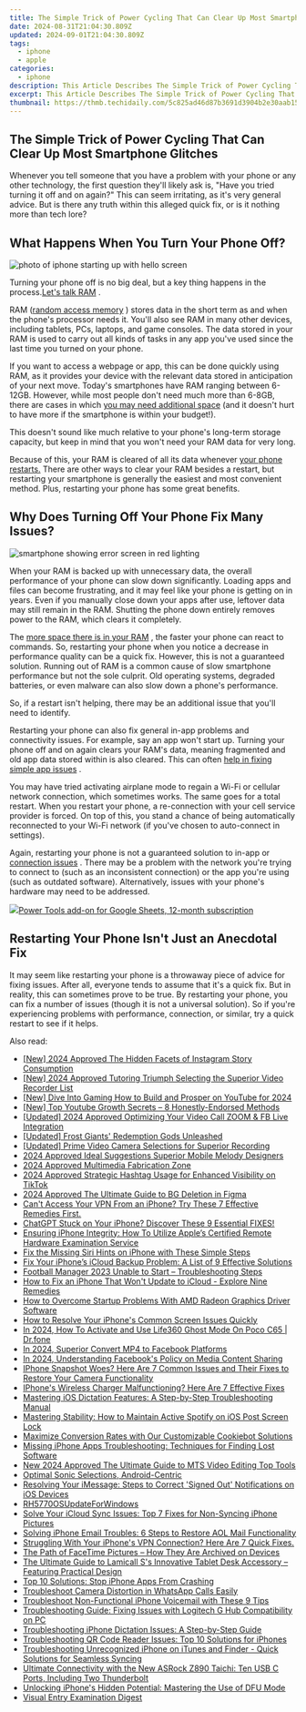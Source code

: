 ```yaml
---
title: The Simple Trick of Power Cycling That Can Clear Up Most Smartphone Glitches
date: 2024-08-31T21:04:30.809Z
updated: 2024-09-01T21:04:30.809Z
tags:
  - iphone
  - apple
categories:
  - iphone
description: This Article Describes The Simple Trick of Power Cycling That Can Clear Up Most Smartphone Glitches
excerpt: This Article Describes The Simple Trick of Power Cycling That Can Clear Up Most Smartphone Glitches
thumbnail: https://thmb.techidaily.com/5c825ad46d87b3691d3904b2e30aab153935e0b73ee1b460d4fca7fb954d5641.jpg
---
```


## The Simple Trick of Power Cycling That Can Clear Up Most Smartphone Glitches

 Whenever you tell someone that you have a problem with your phone or any other technology, the first question they'll likely ask is, "Have you tried turning it off and on again?" This can seem irritating, as it's very general advice. But is there any truth within this alleged quick fix, or is it nothing more than tech lore?

## What Happens When You Turn Your Phone Off?

![photo of iphone starting up with hello screen](https://static1.makeuseofimages.com/wordpress/wp-content/uploads/2022/11/iphone-start-hello.jpg)

 Turning your phone off is no big deal, but a key thing happens in the process.[Let's talk RAM](https://www.makeuseof.com/tag/quick-dirty-guide-ram-need-know/) .

 RAM ([random access memory](https://www.makeuseof.com/tag/8-terms-need-know-buying-computer-ram/) ) stores data in the short term as and when the phone's processor needs it. You'll also see RAM in many other devices, including tablets, PCs, laptops, and game consoles. The data stored in your RAM is used to carry out all kinds of tasks in any app you've used since the last time you turned on your phone.

 If you want to access a webpage or app, this can be done quickly using RAM, as it provides your device with the relevant data stored in anticipation of your next move. Today's smartphones have RAM ranging between 6-12GB. However, while most people don't need much more than 6-8GB, there are cases in which [you may need additional space](https://www.makeuseof.com/how-much-ram-smartphone-need/) (and it doesn't hurt to have more if the smartphone is within your budget!).

 This doesn't sound like much relative to your phone's long-term storage capacity, but keep in mind that you won't need your RAM data for very long.

 Because of this, your RAM is cleared of all its data whenever [your phone restarts.](https://www.makeuseof.com/android-restarting-fixes/) There are other ways to clear your RAM besides a restart, but restarting your smartphone is generally the easiest and most convenient method. Plus, restarting your phone has some great benefits.

## Why Does Turning Off Your Phone Fix Many Issues?

![smartphone showing error screen in red lighting](https://static1.makeuseofimages.com/wordpress/wp-content/uploads/2022/11/red-error-smartphone.jpg)

 When your RAM is backed up with unnecessary data, the overall performance of your phone can slow down significantly. Loading apps and files can become frustrating, and it may feel like your phone is getting on in years. Even if you manually close down your apps after use, leftover data may still remain in the RAM. Shutting the phone down entirely removes power to the RAM, which clears it completely.

 The [more space there is in your RAM](https://www.makeuseof.com/tag/5-ways-clear-memory-increase-ram-windows-computer/) , the faster your phone can react to commands. So, restarting your phone when you notice a decrease in performance quality can be a quick fix. However, this is not a guaranteed solution. Running out of RAM is a common cause of slow smartphone performance but not the sole culprit. Old operating systems, degraded batteries, or even malware can also slow down a phone's performance.

 So, if a restart isn't helping, there may be an additional issue that you'll need to identify.

 Restarting your phone can also fix general in-app problems and connectivity issues. For example, say an app won't start up. Turning your phone off and on again clears your RAM's data, meaning fragmented and old app data stored within is also cleared. This can often [help in fixing simple app issues](https://www.makeuseof.com/fix-android-apps-crashing/) .

 You may have tried activating airplane mode to regain a Wi-Fi or cellular network connection, which sometimes works. The same goes for a total restart. When you restart your phone, a re-connection with your cell service provider is forced. On top of this, you stand a chance of being automatically reconnected to your Wi-Fi network (if you've chosen to auto-connect in settings).

 Again, restarting your phone is not a guaranteed solution to in-app or [connection issues](https://www.makeuseof.com/tag/reasons-slow-internet-speed-smartphone/) . There may be a problem with the network you're trying to connect to (such as an inconsistent connection) or the app you're using (such as outdated software). Alternatively, issues with your phone's hardware may need to be addressed.

<!-- affiliate ads begin -->
<a href="https://secure.2checkout.com/order/checkout.php?PRODS=4721564&QTY=1&AFFILIATE=108875&CART=1"><img src="https://secure.avangate.com/images/merchant/c14a8df1e1b4d5297e9cb30cb34d5a00/products/copy_power-tools-48.png" border="0">Power Tools add-on for Google Sheets, 12-month subscription</a>
<!-- affiliate ads end -->
## Restarting Your Phone Isn't Just an Anecdotal Fix

 It may seem like restarting your phone is a throwaway piece of advice for fixing issues. After all, everyone tends to assume that it's a quick fix. But in reality, this can sometimes prove to be true. By restarting your phone, you can fix a number of issues (though it is not a universal solution). So if you're experiencing problems with performance, connection, or similar, try a quick restart to see if it helps.

<ins class="adsbygoogle"
     style="display:block"
     data-ad-format="autorelaxed"
     data-ad-client="ca-pub-7571918770474297"
     data-ad-slot="1223367746"></ins>



<ins class="adsbygoogle"
     style="display:block"
     data-ad-client="ca-pub-7571918770474297"
     data-ad-slot="8358498916"
     data-ad-format="auto"
     data-full-width-responsive="true"></ins>

<span class="atpl-alsoreadstyle">Also read:</span>
<div><ul>
<li><a href="https://instagram-videos.techidaily.com/new-2024-approved-the-hidden-facets-of-instagram-story-consumption/"><u>[New] 2024 Approved  The Hidden Facets of Instagram Story Consumption</u></a></li>
<li><a href="https://digital-screen-recording.techidaily.com/new-2024-approved-tutoring-triumph-selecting-the-superior-video-recorder-list/"><u>[New] 2024 Approved  Tutoring Triumph  Selecting the Superior Video Recorder List</u></a></li>
<li><a href="https://facebook-record-videos.techidaily.com/new-dive-into-gaming-how-to-build-and-prosper-on-youtube-for-2024/"><u>[New] Dive Into Gaming  How to Build and Prosper on YouTube for 2024</u></a></li>
<li><a href="https://facebook-video-footage.techidaily.com/new-top-youtube-growth-secrets-8-honestly-endorsed-methods/"><u>[New] Top Youtube Growth Secrets – 8 Honestly-Endorsed Methods</u></a></li>
<li><a href="https://fox-info.techidaily.com/updated-2024-approved-optimizing-your-video-call-zoom-and-fb-live-integration/"><u>[Updated] 2024 Approved  Optimizing Your Video Call  ZOOM & FB Live Integration</u></a></li>
<li><a href="https://video-capture.techidaily.com/updated-frost-giants-redemption-gods-unleashed/"><u>[Updated] Frost Giants' Redemption  Gods Unleashed</u></a></li>
<li><a href="https://extra-support.techidaily.com/updated-prime-video-camera-selections-for-superior-recording/"><u>[Updated] Prime Video Camera Selections for Superior Recording</u></a></li>
<li><a href="https://some-techniques.techidaily.com/2024-approved-ideal-suggestions-superior-mobile-melody-designers/"><u>2024 Approved  Ideal Suggestions  Superior Mobile Melody Designers</u></a></li>
<li><a href="https://youtube-webster.techidaily.com/approved-multimedia-fabrication-zone/"><u>2024 Approved  Multimedia Fabrication Zone</u></a></li>
<li><a href="https://tiktok-video-recordings.techidaily.com/2024-approved-strategic-hashtag-usage-for-enhanced-visibility-on-tiktok/"><u>2024 Approved  Strategic Hashtag Usage for Enhanced Visibility on TikTok</u></a></li>
<li><a href="https://some-guidance.techidaily.com/2024-approved-the-ultimate-guide-to-bg-deletion-in-figma/"><u>2024 Approved  The Ultimate Guide to BG Deletion in Figma</u></a></li>
<li><a href="https://fox-that.techidaily.com/cant-access-your-vpn-from-an-iphone-try-these-7-effective-remedies-first/"><u>Can't Access Your VPN From an iPhone? Try These 7 Effective Remedies First.</u></a></li>
<li><a href="https://fox-that.techidaily.com/1721479564141-chatgpt-stuck-on-your-iphone-discover-these-9-essential-fixes/"><u>ChatGPT Stuck on Your iPhone? Discover These 9 Essential FIXES!</u></a></li>
<li><a href="https://fox-that.techidaily.com/ensuring-iphone-integrity-how-to-utilize-apples-certified-remote-hardware-examination-service/"><u>Ensuring iPhone Integrity: How To Utilize Apple’s Certified Remote Hardware Examination Service</u></a></li>
<li><a href="https://fox-that.techidaily.com/fix-the-missing-siri-hints-on-iphone-with-these-simple-steps/"><u>Fix the Missing Siri Hints on iPhone with These Simple Steps</u></a></li>
<li><a href="https://fox-that.techidaily.com/fix-your-iphones-icloud-backup-problem-a-list-of-9-effective-solutions/"><u>Fix Your iPhone’s iCloud Backup Problem: A List of 9 Effective Solutions</u></a></li>
<li><a href="https://win-solutions.techidaily.com/football-manager-2023-unable-to-start-troubleshooting-steps/"><u>Football Manager 2023 Unable to Start – Troubleshooting Steps</u></a></li>
<li><a href="https://fox-that.techidaily.com/how-to-fix-an-iphone-that-wont-update-to-icloud-explore-nine-remedies/"><u>How to Fix an iPhone That Won't Update to iCloud - Explore Nine Remedies</u></a></li>
<li><a href="https://win-able.techidaily.com/how-to-overcome-startup-problems-with-amd-radeon-graphics-driver-software/"><u>How to Overcome Startup Problems With AMD Radeon Graphics Driver Software</u></a></li>
<li><a href="https://fox-that.techidaily.com/how-to-resolve-your-iphones-common-screen-issues-quickly/"><u>How to Resolve Your iPhone's Common Screen Issues Quickly</u></a></li>
<li><a href="https://location-social.techidaily.com/in-2024-how-to-activate-and-use-life360-ghost-mode-on-poco-c65-drfone-by-drfone-virtual-android/"><u>In 2024, How To Activate and Use Life360 Ghost Mode On Poco C65 | Dr.fone</u></a></li>
<li><a href="https://facebook-clips.techidaily.com/in-2024-superior-convert-mp4-to-facebook-platforms/"><u>In 2024, Superior Convert  MP4 to Facebook Platforms</u></a></li>
<li><a href="https://facebook-video-recording.techidaily.com/in-2024-understanding-facebooks-policy-on-media-content-sharing/"><u>In 2024, Understanding Facebook's Policy on Media Content Sharing</u></a></li>
<li><a href="https://fox-that.techidaily.com/iphone-snapshot-woes-here-are-7-common-issues-and-their-fixes-to-restore-your-camera-functionality/"><u>IPhone Snapshot Woes? Here Are 7 Common Issues and Their Fixes to Restore Your Camera Functionality</u></a></li>
<li><a href="https://fox-that.techidaily.com/iphones-wireless-charger-malfunctioning-here-are-7-effective-fixes/"><u>IPhone's Wireless Charger Malfunctioning? Here Are 7 Effective Fixes</u></a></li>
<li><a href="https://fox-that.techidaily.com/mastering-ios-dictation-features-a-step-by-step-troubleshooting-manual/"><u>Mastering iOS Dictation Features: A Step-by-Step Troubleshooting Manual</u></a></li>
<li><a href="https://fox-that.techidaily.com/mastering-stability-how-to-maintain-active-spotify-on-ios-post-screen-lock/"><u>Mastering Stability: How to Maintain Active Spotify on iOS Post Screen Lock</u></a></li>
<li><a href="https://tech-savvy.techidaily.com/maximize-conversion-rates-with-our-customizable-cookiebot-solutions/"><u>Maximize Conversion Rates with Our Customizable Cookiebot Solutions</u></a></li>
<li><a href="https://fox-that.techidaily.com/missing-iphone-apps-troubleshooting-techniques-for-finding-lost-software/"><u>Missing iPhone Apps Troubleshooting: Techniques for Finding Lost Software</u></a></li>
<li><a href="https://ai-video-tools.techidaily.com/new-2024-approved-the-ultimate-guide-to-mts-video-editing-top-tools/"><u>New 2024 Approved The Ultimate Guide to MTS Video Editing Top Tools</u></a></li>
<li><a href="https://vp-tips.techidaily.com/optimal-sonic-selections-android-centric/"><u>Optimal Sonic Selections, Android-Centric</u></a></li>
<li><a href="https://fox-that.techidaily.com/resolving-your-imessage-steps-to-correct-signed-out-notifications-on-ios-devices/"><u>Resolving Your iMessage: Steps to Correct 'Signed Out' Notifications on iOS Devices</u></a></li>
<li><a href="https://driver-install.techidaily.com/rh5770osupdateforwindows/"><u>RH5770OSUpdateForWindows</u></a></li>
<li><a href="https://fox-that.techidaily.com/solve-your-icloud-sync-issues-top-7-fixes-for-non-syncing-iphone-pictures/"><u>Solve Your iCloud Sync Issues: Top 7 Fixes for Non-Syncing iPhone Pictures</u></a></li>
<li><a href="https://fox-that.techidaily.com/solving-iphone-email-troubles-6-steps-to-restore-aol-mail-functionality/"><u>Solving iPhone Email Troubles: 6 Steps to Restore AOL Mail Functionality</u></a></li>
<li><a href="https://fox-that.techidaily.com/struggling-with-your-iphones-vpn-connection-here-are-7-quick-fixes/"><u>Struggling With Your iPhone's VPN Connection? Here Are 7 Quick Fixes.</u></a></li>
<li><a href="https://fox-that.techidaily.com/the-path-of-facetime-pictures-how-they-are-archived-on-devices/"><u>The Path of FaceTime Pictures – How They Are Archived on Devices</u></a></li>
<li><a href="https://fox-that.techidaily.com/the-ultimate-guide-to-lamicall-ss-innovative-tablet-desk-accessory-featuring-practical-design/"><u>The Ultimate Guide to Lamicall S's Innovative Tablet Desk Accessory – Featuring Practical Design</u></a></li>
<li><a href="https://fox-that.techidaily.com/top-10-solutions-stop-iphone-apps-from-crashing/"><u>Top 10 Solutions: Stop iPhone Apps From Crashing</u></a></li>
<li><a href="https://fox-that.techidaily.com/troubleshoot-camera-distortion-in-whatsapp-calls-easily/"><u>Troubleshoot Camera Distortion in WhatsApp Calls Easily</u></a></li>
<li><a href="https://fox-that.techidaily.com/troubleshoot-non-functional-iphone-voicemail-with-these-9-tips/"><u>Troubleshoot Non-Functional iPhone Voicemail with These 9 Tips</u></a></li>
<li><a href="https://win-answers.techidaily.com/troubleshooting-guide-fixing-issues-with-logitech-g-hub-compatibility-on-pc/"><u>Troubleshooting Guide: Fixing Issues with Logitech G Hub Compatibility on PC</u></a></li>
<li><a href="https://fox-that.techidaily.com/troubleshooting-iphone-dictation-issues-a-step-by-step-guide/"><u>Troubleshooting iPhone Dictation Issues: A Step-by-Step Guide</u></a></li>
<li><a href="https://fox-that.techidaily.com/troubleshooting-qr-code-reader-issues-top-10-solutions-for-iphones/"><u>Troubleshooting QR Code Reader Issues: Top 10 Solutions for iPhones</u></a></li>
<li><a href="https://fox-that.techidaily.com/troubleshooting-unrecognized-iphone-on-itunes-and-finder-quick-solutions-for-seamless-syncing/"><u>Troubleshooting Unrecognized iPhone on iTunes and Finder - Quick Solutions for Seamless Syncing</u></a></li>
<li><a href="https://hardware-updates.techidaily.com/ultimate-connectivity-with-the-new-asrock-z890-taichi-ten-usb-c-ports-including-two-thunderbolt/"><u>Ultimate Connectivity with the New ASRock Z890 Taichi: Ten USB C Ports, Including Two Thunderbolt</u></a></li>
<li><a href="https://fox-that.techidaily.com/unlocking-iphones-hidden-potential-mastering-the-use-of-dfu-mode/"><u>Unlocking iPhone's Hidden Potential: Mastering the Use of DFU Mode</u></a></li>
<li><a href="https://screen-mirroring-recording.techidaily.com/visual-entry-examination-digest/"><u>Visual Entry Examination Digest</u></a></li>
</ul></div>
